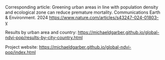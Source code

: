 Corresponding article:
Greening urban areas in line with population density and ecological zone can reduce premature mortality. Communications Earth & Environment. 2024
https://www.nature.com/articles/s43247-024-01803-y

Results by urban area and country: https://michaeldgarber.github.io/global-ndvi-pop/results-by-city-country.html

Project website: https://michaeldgarber.github.io/global-ndvi-pop/index.html
